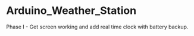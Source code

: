 Arduino_Weather_Station
=======================
Phase I - Get screen working and add real time clock with battery backup.
